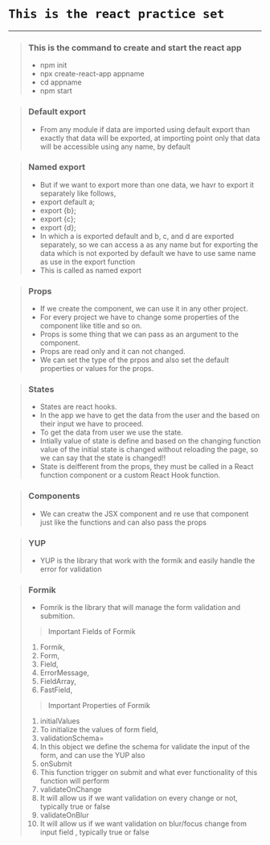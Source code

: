 # `This is the react practice set`

---

<!-- This is the command to create and start the react app -->

> ### This is the command to create and start the react app
> - npm init
> - npx create-react-app appname
> - cd appname
> - npm start

<!-- Default export -->

> ### Default export
> - From any module if data are imported using default export than exactly that data will be exported, at importing point only that data will be accessible using any name, by default

<!-- Named export -->

> ### Named export
> - But if we want to export more than one data, we havr to export it separately like follows,
>  - export default a;
>  - export {b};
>  - export {c};
>  - export {d};
> - In which a is exported default and b, c, and d are exported separately, so we can access a as any name but for exporting the data which is not exported by default we have to use same name as use in the export function
> - This is called as named export

<!-- Props -->

> ### Props
> - If we create the component, we can use it in any other project.
> - For every project we have to change some properties of the component like title and so on.
> - Props is some thing that we can pass as an argument to the component.
> - Props are read only and it can not changed.
> - We can set the type of the prpos and also set the default properties or values for the props.

<!-- States -->

> ### States
> - States are react hooks.
> - In the app we have to get the data from the user and the based on their input we have to proceed.
> - To get the data from user we use the state.
> - Intially value of state is define and based on the changing function value of the initial state is changed without reloading the page, so we can say that the state is changed!!
> - State is deifferent from the props, they must be called in a React function component or a custom React Hook function.

> ### Components
> - We can creatw the JSX component and re use that component just like the functions and can also pass the props

> ### YUP
> - YUP is the library that work with the formik and easily handle the error for validation

> ### Formik
> - Fomrik is the library that will manage the form validation and submition.
> > Important Fields of Formik
>  1. Formik,
>  2. Form,
>  3. Field,
>  4. ErrorMessage,
>  5. FieldArray,
>  6. FastField,
> > Important Properties of Formik
>  1. initialValues
>   1. To initialize the values of form field,
>  3. validationSchema=
>   1. In this object we define the schema for validate the input of the form, and can use the YUP also
>  4. onSubmit
>   1. This function trigger on submit and what ever functionality of this function will perform
>  5. validateOnChange
>   1. It will allow us if we want validation on every change or not, typically true or false
>  6. validateOnBlur
>   1. It will allow us if we want validation on blur/focus change from input field , typically true or false
